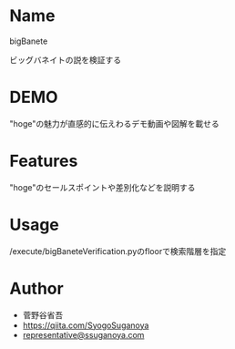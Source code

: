 # Name

bigBanete

ビッグバネイトの説を検証する

# DEMO

"hoge"の魅力が直感的に伝えわるデモ動画や図解を載せる

# Features

"hoge"のセールスポイントや差別化などを説明する

# Usage

/execute/bigBaneteVerification.pyのfloorで検索階層を指定


# Author

* 菅野谷省吾
* https://qiita.com/SyogoSuganoya
* representative@ssuganoya.com
